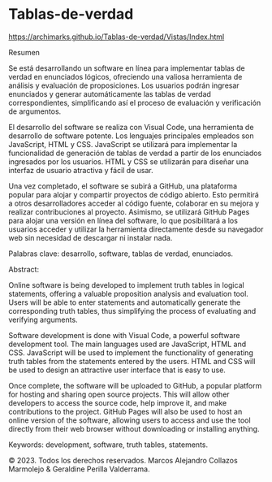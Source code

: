 # Tablas-de-verdad
https://archimarks.github.io/Tablas-de-verdad/Vistas/Index.html

Resumen 

Se está desarrollando un software en línea para implementar tablas de verdad en enunciados lógicos, ofreciendo una valiosa herramienta de análisis y evaluación de proposiciones. Los usuarios podrán ingresar enunciados y generar automáticamente las tablas de verdad correspondientes, simplificando así el proceso de evaluación y verificación de argumentos.  

El desarrollo del software se realiza con Visual Code, una herramienta de desarrollo de software potente. Los lenguajes principales empleados son JavaScript, HTML y CSS. JavaScript se utilizará para implementar la funcionalidad de generación de tablas de verdad a partir de los enunciados ingresados por los usuarios. HTML y CSS se utilizarán para diseñar una interfaz de usuario atractiva y fácil de usar.  

Una vez completado, el software se subirá a GitHub, una plataforma popular para alojar y compartir proyectos de código abierto. Esto permitirá a otros desarrolladores acceder al código fuente, colaborar en su mejora y realizar contribuciones al proyecto. Asimismo, se utilizará GitHub Pages para alojar una versión en línea del software, lo que posibilitará a los usuarios acceder y utilizar la herramienta directamente desde su navegador web sin necesidad de descargar ni instalar nada. 

Palabras clave: desarrollo, software, tablas de verdad, enunciados. 

Abstract: 

Online software is being developed to implement truth tables in logical statements, offering a valuable proposition analysis and evaluation tool. Users will be able to enter statements and automatically generate the corresponding truth tables, thus simplifying the process of evaluating and verifying arguments. 

Software development is done with Visual Code, a powerful software development tool. The main languages used are JavaScript, HTML and CSS. JavaScript will be used to implement the functionality of generating truth tables from the statements entered by the users. HTML and CSS will be used to design an attractive user interface that is easy to use. 

Once complete, the software will be uploaded to GitHub, a popular platform for hosting and sharing open source projects. This will allow other developers to access the source code, help improve it, and make contributions to the project. GitHub Pages will also be used to host an online version of the software, allowing users to access and use the tool directly from their web browser without downloading or installing anything. 

Keywords: development, software, truth tables, statements.

&copy; 2023. Todos los derechos reservados.
Marcos Alejandro Collazos Marmolejo & Geraldine Perilla Valderrama. 
